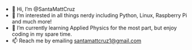 - 👋 Hi, I’m @SantaMattCruz
- 👀 I’m interested in all things nerdy including Python, Linux, Raspberry Pi and much more!
- 🌱 I’m currently learning Applied Physics for the most part, but enjoy coding in my spare time.
- 📫 Reach me by emailing santamattcruz1@gmail.com

<!---
SantaMattCruz/SantaMattCruz is a ✨ special ✨ repository because its `README.md` (this file) appears on your GitHub profile.
You can click the Preview link to take a look at your changes.
--->
